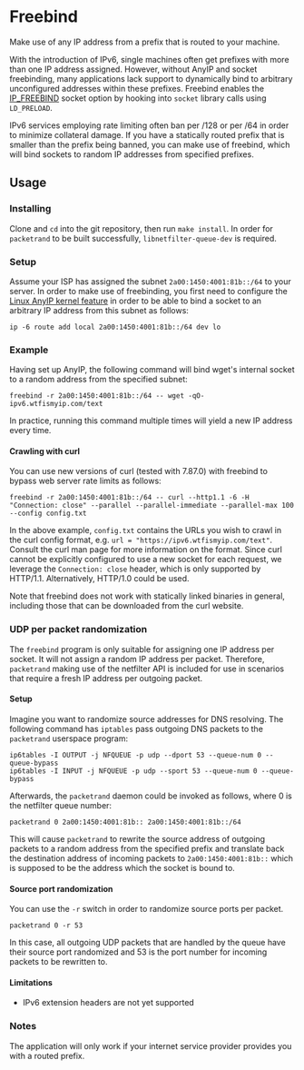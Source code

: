 # Freebind
Make use of any IP address from a prefix that is routed to your machine.

With the introduction of IPv6, single machines often get prefixes with more than one IP address assigned. However, without AnyIP and socket freebinding, many applications lack support to dynamically bind to arbitrary unconfigured addresses within these prefixes. Freebind enables the [IP\_FREEBIND](http://man7.org/linux/man-pages/man7/ip.7.html) socket option by hooking into `socket` library calls using `LD_PRELOAD`.

IPv6 services employing rate limiting often ban per /128 or per /64 in order to minimize collateral damage. If you have a statically routed prefix that is smaller than the prefix being banned, you can make use of freebind, which will bind sockets to random IP addresses from specified prefixes.

## Usage
### Installing
Clone and `cd` into the git repository, then run `make install`. In order for `packetrand` to be built successfully, `libnetfilter-queue-dev` is required.
### Setup
Assume your ISP has assigned the subnet `2a00:1450:4001:81b::/64` to your server. In order to make use of freebinding, you first need to configure the [Linux AnyIP kernel feature](https://git.kernel.org/cgit/linux/kernel/git/torvalds/linux.git/commit/?id=ab79ad14a2d51e95f0ac3cef7cd116a57089ba82) in order to be able to bind a socket to an arbitrary IP address from this subnet as follows:

```
ip -6 route add local 2a00:1450:4001:81b::/64 dev lo
```

### Example
Having set up AnyIP, the following command will bind wget's internal socket to a random address from the specified subnet:
```
freebind -r 2a00:1450:4001:81b::/64 -- wget -qO- ipv6.wtfismyip.com/text
```
In practice, running this command multiple times will yield a new IP address every time.

#### Crawling with curl
You can use new versions of curl (tested with 7.87.0) with freebind to bypass web server rate limits as follows:
```
freebind -r 2a00:1450:4001:81b::/64 -- curl --http1.1 -6 -H "Connection: close" --parallel --parallel-immediate --parallel-max 100 --config config.txt
```
In the above example, `config.txt` contains the URLs you wish to crawl in the curl config format, e.g. `url = "https://ipv6.wtfismyip.com/text"`. Consult the curl man page for more information on the format. Since curl cannot be explicitly configured to use a new socket for each request, we leverage the `Connection: close` header, which is only supported by HTTP/1.1. Alternatively, HTTP/1.0 could be used.

Note that freebind does not work with statically linked binaries in general, including those that can be downloaded from the curl website.

### UDP per packet randomization
The `freebind` program is only suitable for assigning one IP address per socket. It will not assign a random IP address per packet. Therefore, `packetrand` making use of the netfilter API is included for use in scenarios that require a fresh IP address per outgoing packet.

#### Setup
Imagine you want to randomize source addresses for DNS resolving. The following command has `iptables` pass outgoing DNS packets to the `packetrand` userspace program:
```
ip6tables -I OUTPUT -j NFQUEUE -p udp --dport 53 --queue-num 0 --queue-bypass
ip6tables -I INPUT -j NFQUEUE -p udp --sport 53 --queue-num 0 --queue-bypass
```
Afterwards, the `packetrand` daemon could be invoked as follows, where 0 is the netfilter queue number:
```
packetrand 0 2a00:1450:4001:81b:: 2a00:1450:4001:81b::/64
```
This will cause `packetrand` to rewrite the source address of outgoing packets to a random address from the specified prefix and translate back the destination address of incoming packets to `2a00:1450:4001:81b::` which is supposed to be the address which the socket is bound to.

#### Source port randomization
You can use the `-r` switch in order to randomize source ports per packet.
```
packetrand 0 -r 53
```
In this case, all outgoing UDP packets that are handled by the queue have their source port randomized and 53 is the port number for incoming packets to be rewritten to.

#### Limitations
- IPv6 extension headers are not yet supported

### Notes
The application will only work if your internet service provider provides you with a routed prefix.

